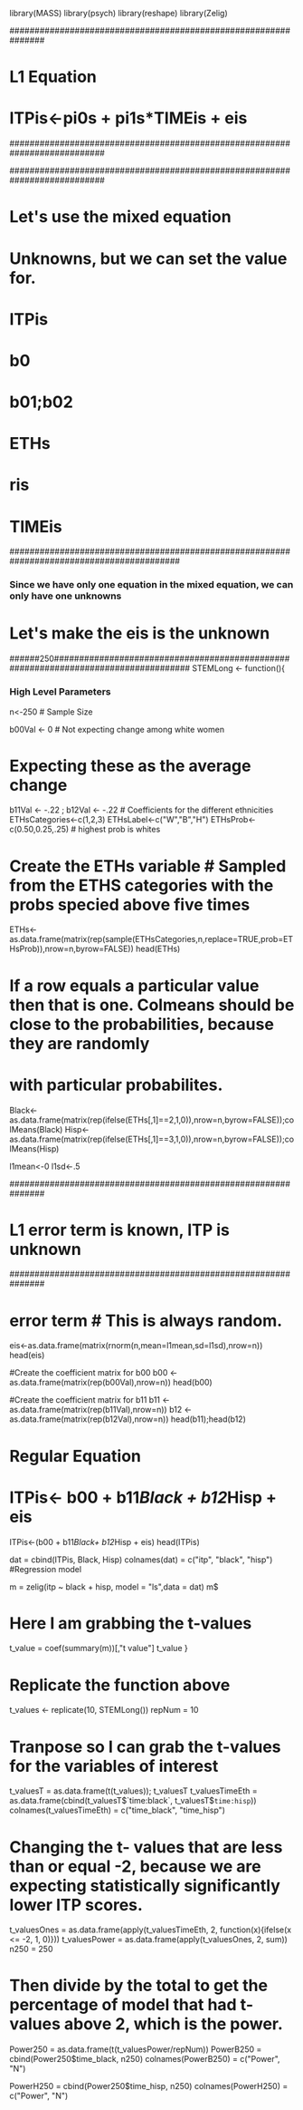 library(MASS)
library(psych)
library(reshape)
library(Zelig)

###############################################################
# L1 Equation
# ITPis<-pi0s + pi1s*TIMEis + eis
###########################################################################

###########################################################################

# Let's use the mixed equation
# Unknowns, but we can set the value for.
# ITPis
# b0
# b01;b02
# ETHs
# ris
# TIMEis
##########################################################################################
### Since we have only one equation in the mixed equation, we can only have one unknowns
# Let's make the eis is the unknown
######250###################################################################################
STEMLong <- function(){
  ### High Level Parameters
  n<-250				# Sample Size
  
  b00Val <- 0 # Not expecting change among white women
  
  # Expecting these as the average change
  b11Val <- -.22 ; b12Val <- -.22  # Coefficients for the different ethnicities
  ETHsCategories<-c(1,2,3)
  ETHsLabel<-c("W","B","H")
  ETHsProb<- c(0.50,0.25,.25) # highest prob is whites
  
  
  # Create the ETHs variable # Sampled from the ETHS categories with the probs specied above five times
  ETHs<-as.data.frame(matrix(rep(sample(ETHsCategories,n,replace=TRUE,prob=ETHsProb)),nrow=n,byrow=FALSE))
  head(ETHs)
  # If a row equals a particular value then that is one.  Colmeans should be close to the probabilities, because they are randomly
  # with particular probabilites.
  Black<-as.data.frame(matrix(rep(ifelse(ETHs[,1]==2,1,0)),nrow=n,byrow=FALSE));colMeans(Black)
  Hisp<-as.data.frame(matrix(rep(ifelse(ETHs[,1]==3,1,0)),nrow=n,byrow=FALSE));colMeans(Hisp)
  
  
  l1mean<-0
  l1sd<-.5

  
  ###############################################################
  # L1 error term is known, ITP is unknown
  ###############################################################
  # error term # This is always random.  
  eis<-as.data.frame(matrix(rnorm(n,mean=l1mean,sd=l1sd),nrow=n))
  head(eis)
  
  
  #Create the coefficient matrix for b00
  b00 <-as.data.frame(matrix(rep(b00Val),nrow=n))
  head(b00)
  
  #Create the coefficient matrix for b11
  b11 <-as.data.frame(matrix(rep(b11Val),nrow=n))
  b12 <-as.data.frame(matrix(rep(b12Val),nrow=n))
  head(b11);head(b12)
  
  
  # Regular Equation
  # ITPis<- b00 + b11*Black + b12*Hisp + eis
  
  ITPis<-(b00 + b11*Black+ b12*Hisp + eis)
  head(ITPis)
  
  dat = cbind(ITPis, Black, Hisp)
  colnames(dat) = c("itp", "black", "hisp")
  #Regression model

  m = zelig(itp ~ black + hisp, model = "ls",data = dat)
  m$
  # Here I am grabbing the t-values
  t_value = coef(summary(m))[,"t value"] 
  t_value
}

# Replicate the function above
t_values <- replicate(10, STEMLong())
repNum = 10
# Tranpose so I can grab the t-values for the variables of interest
t_valuesT = as.data.frame(t(t_values)); t_valuesT
t_valuesTimeEth = as.data.frame(cbind(t_valuesT$`time:black`, t_valuesT$`time:hisp`))
colnames(t_valuesTimeEth)  = c("time_black", "time_hisp")

# Changing the t- values that are less than or equal -2, because we are expecting statistically significantly lower ITP scores.
t_valuesOnes = as.data.frame(apply(t_valuesTimeEth, 2, function(x){ifelse(x <= -2, 1, 0)}))
t_valuesPower = as.data.frame(apply(t_valuesOnes, 2, sum))
n250 = 250
# Then divide by the total to get the percentage of model that had t-values above 2, which is the power.    
Power250 = as.data.frame(t(t_valuesPower/repNum))
PowerB250 = cbind(Power250$time_black, n250)
colnames(PowerB250) = c("Power", "N")

PowerH250 = cbind(Power250$time_hisp, n250)
colnames(PowerH250) = c("Power", "N")
